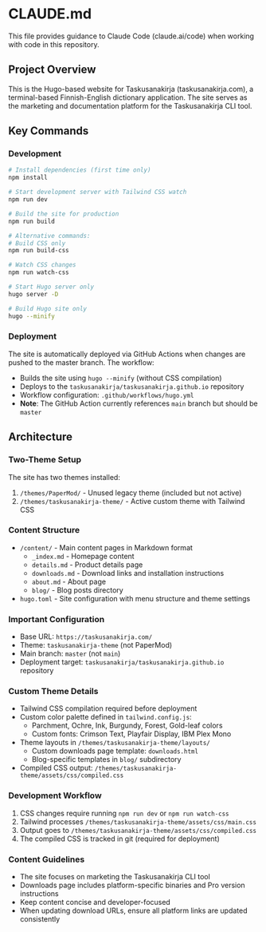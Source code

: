 # CLAUDE.md

This file provides guidance to Claude Code (claude.ai/code) when working with code in this repository.

## Project Overview

This is the Hugo-based website for Taskusanakirja (taskusanakirja.com), a terminal-based Finnish-English dictionary application. The site serves as the marketing and documentation platform for the Taskusanakirja CLI tool.

## Key Commands

### Development
```bash
# Install dependencies (first time only)
npm install

# Start development server with Tailwind CSS watch
npm run dev

# Build the site for production
npm run build

# Alternative commands:
# Build CSS only
npm run build-css

# Watch CSS changes
npm run watch-css

# Start Hugo server only
hugo server -D

# Build Hugo site only
hugo --minify
```

### Deployment
The site is automatically deployed via GitHub Actions when changes are pushed to the master branch. The workflow:
- Builds the site using `hugo --minify` (without CSS compilation)
- Deploys to the `taskusanakirja/taskusanakirja.github.io` repository
- Workflow configuration: `.github/workflows/hugo.yml`
- **Note**: The GitHub Action currently references `main` branch but should be `master`

## Architecture

### Two-Theme Setup
The site has two themes installed:
1. `/themes/PaperMod/` - Unused legacy theme (included but not active)
2. `/themes/taskusanakirja-theme/` - Active custom theme with Tailwind CSS

### Content Structure
- `/content/` - Main content pages in Markdown format
  - `_index.md` - Homepage content
  - `details.md` - Product details page
  - `downloads.md` - Download links and installation instructions
  - `about.md` - About page
  - `blog/` - Blog posts directory
- `hugo.toml` - Site configuration with menu structure and theme settings

### Important Configuration
- Base URL: `https://taskusanakirja.com/`
- Theme: `taskusanakirja-theme` (not PaperMod)
- Main branch: `master` (not `main`)
- Deployment target: `taskusanakirja/taskusanakirja.github.io` repository

### Custom Theme Details
- Tailwind CSS compilation required before deployment
- Custom color palette defined in `tailwind.config.js`:
  - Parchment, Ochre, Ink, Burgundy, Forest, Gold-leaf colors
  - Custom fonts: Crimson Text, Playfair Display, IBM Plex Mono
- Theme layouts in `/themes/taskusanakirja-theme/layouts/`
  - Custom downloads page template: `downloads.html`
  - Blog-specific templates in `blog/` subdirectory
- Compiled CSS output: `/themes/taskusanakirja-theme/assets/css/compiled.css`

### Development Workflow
1. CSS changes require running `npm run dev` or `npm run watch-css`
2. Tailwind processes `/themes/taskusanakirja-theme/assets/css/main.css`
3. Output goes to `/themes/taskusanakirja-theme/assets/css/compiled.css`
4. The compiled CSS is tracked in git (required for deployment)

### Content Guidelines
- The site focuses on marketing the Taskusanakirja CLI tool
- Downloads page includes platform-specific binaries and Pro version instructions
- Keep content concise and developer-focused
- When updating download URLs, ensure all platform links are updated consistently